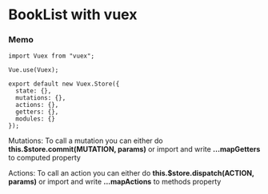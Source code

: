 # BookList with vuex

### Memo

```
import Vuex from "vuex";

Vue.use(Vuex);

export default new Vuex.Store({
  state: {},
  mutations: {},
  actions: {},
  getters: {},
  modules: {}
});
```

Mutations: To call a mutation you can either do **this.\$store.commit(MUTATION, params)** or import and write **...mapGetters** to computed property

Actions: To call an action you can either do **this.\$store.dispatch(ACTION, params)** or import and write **...mapActions** to methods property
